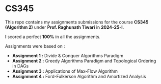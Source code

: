 # CS345
This repo contains my assignments submissions for the course **CS345 (Algorithm 2)** under **Prof. Raghunath Tiwari** in **2024-25-I**.

I scored a perfect **100%** in all the assignments. 

Assignments were based on : 
- **Assignment 1 :** Divide & Conquer Algorithms Paradigm
- **Assignment 2 :** Greedy Algorithms Paradigm and Topological Ordering in DAGs
- **Assignment 3 :** Applications of Max-Flow Algorithm
- **Assignment 4 :** Ford-Fulkerson Algorithm and Amortized Analysis 
